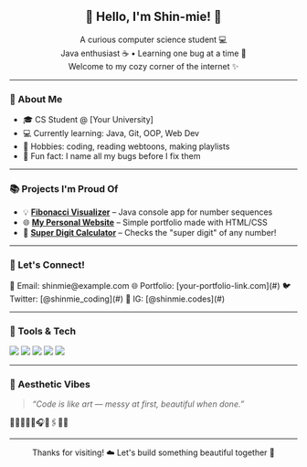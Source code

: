 <!-- Hi there 👋 -->
<h2 align="center">🌸 Hello, I'm Shin-mie! 🌸</h2>

<p align="center">
  A curious computer science student 💻 <br>
  Java enthusiast ☕ • Learning one bug at a time 🐛 <br>
  Welcome to my cozy corner of the internet ✨
</p>

---

### 🧁 About Me
- 🎓 CS Student @ [Your University]
- 💻 Currently learning: Java, Git, OOP, Web Dev
- 📖 Hobbies: coding, reading webtoons, making playlists
- 🌱 Fun fact: I name all my bugs before I fix them

---

### 📚 Projects I'm Proud Of
- 💡 **[Fibonacci Visualizer](#)** – Java console app for number sequences
- 🌐 **[My Personal Website](#)** – Simple portfolio made with HTML/CSS
- 🔢 **[Super Digit Calculator](#)** – Checks the "super digit" of any number!

---

### 💖 Let's Connect!
<p align="left">
  💌 Email: shinmie@example.com  
  🌐 Portfolio: [your-portfolio-link.com](#)  
  🐦 Twitter: [@shinmie_coding](#)  
  📸 IG: [@shinmie.codes](#)
</p>

---

### 🧰 Tools & Tech
<p align="left">
  <img src="https://img.shields.io/badge/Java-ED8B00?style=flat&logo=java&logoColor=white"/>
  <img src="https://img.shields.io/badge/Git-F05032?style=flat&logo=git&logoColor=white"/>
  <img src="https://img.shields.io/badge/VS%20Code-007ACC?style=flat&logo=visual-studio-code&logoColor=white"/>
  <img src="https://img.shields.io/badge/HTML-F16529?style=flat&logo=html5&logoColor=white"/>
  <img src="https://img.shields.io/badge/CSS-2965f1?style=flat&logo=css3&logoColor=white"/>
</p>

---

### 🎨 Aesthetic Vibes
> _“Code is like art — messy at first, beautiful when done.”_

🌷🌈🧃💾🌸🎧📖🖇️📎🫶

---

<p align="center">
  Thanks for visiting! ☁️ Let's build something beautiful together 🌟
</p>
